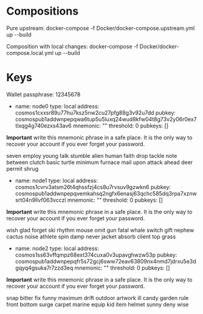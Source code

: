 
# Compositions

Pure upstream:
docker-compose -f Docker/docker-compose.upstream.yml up --build

Composition with local changes:
docker-compose -f Docker/docker-compose.local.yml up --build

# Keys
Wallet passphrase: 12345678

- name: node0
  type: local
  address: cosmos1cxxsr89u77hu7ksz5nw2cu27pfg88g3v92u7dd
  pubkey: cosmospub1addwnpepqwa6tup5u5luxq24wud8kfw04t8g73v2y06r0ex7tlxqg4g740ezxs43av6
  mnemonic: ""
  threshold: 0
  pubkeys: []


**Important** write this mnemonic phrase in a safe place.
It is the only way to recover your account if you ever forget your password.

seven employ young talk stumble alien human faith drop tackle note between clutch basic turtle minimum furnace mail upon attack ahead deer permit shrug



- name: node1
  type: local
  address: cosmos1cvrv3atsm26t4qhssfzj4cs8u7rvsuv9gzwkn6
  pubkey: cosmospub1addwnpepqvemkahsq2ngfx6enasj63qchc585dq3rpa7xznwsrt04n9llvf063vcczl
  mnemonic: ""
  threshold: 0
  pubkeys: []


**Important** write this mnemonic phrase in a safe place.
It is the only way to recover your account if you ever forget your password.

wish glad forget ski rhythm mouse omit gun fatal whale switch gift nephew cactus noise athlete spin damp never jacket absorb client top grass


- name: node2
  type: local
  address: cosmos1ss63vffqmpz68ext374cuxa0v3upavghwzw53p
  pubkey: cosmospub1addwnpepqfr5s72gcj6sww72eav63809nx4nmd7jdrxu5e3dgqyq4gsuka7r7zzd3eq
  mnemonic: ""
  threshold: 0
  pubkeys: []


**Important** write this mnemonic phrase in a safe place.
It is the only way to recover your account if you ever forget your password.

snap bitter fix funny maximum drift outdoor artwork ill candy garden rule front bottom surge carpet marine equip kid item helmet sunny deny wise

